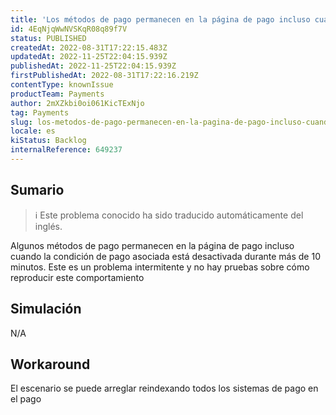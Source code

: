 ```yaml
---
title: 'Los métodos de pago permanecen en la página de pago incluso cuando la condición de pago asociada está desactivada'
id: 4EqNjqWwNVSKqR08q89f7V
status: PUBLISHED
createdAt: 2022-08-31T17:22:15.483Z
updatedAt: 2022-11-25T22:04:15.939Z
publishedAt: 2022-11-25T22:04:15.939Z
firstPublishedAt: 2022-08-31T17:22:16.219Z
contentType: knownIssue
productTeam: Payments
author: 2mXZkbi0oi061KicTExNjo
tag: Payments
slug: los-metodos-de-pago-permanecen-en-la-pagina-de-pago-incluso-cuando-la-condicion-de-pago-asociada-esta-desactivada
locale: es
kiStatus: Backlog
internalReference: 649237
---
```


## Sumario

>ℹ️ Este problema conocido ha sido traducido automáticamente del inglés.


Algunos métodos de pago permanecen en la página de pago incluso cuando la condición de pago asociada está desactivada durante más de 10 minutos. Este es un problema intermitente y no hay pruebas sobre cómo reproducir este comportamiento



## Simulación


N/A



## Workaround


El escenario se puede arreglar reindexando todos los sistemas de pago en el pago

